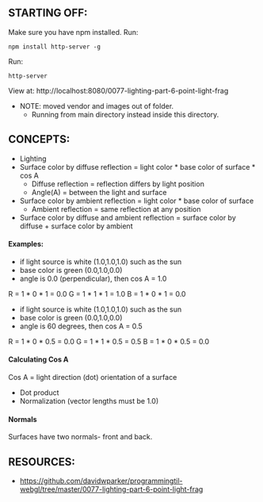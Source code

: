 ## STARTING OFF:

Make sure you have npm installed.
Run:
```
npm install http-server -g
```

Run:
```
http-server
```

View at: http://localhost:8080/0077-lighting-part-6-point-light-frag

* NOTE: moved vendor and images out of folder.
  * Running from main directory instead inside this directory.

## CONCEPTS:

* Lighting
* Surface color by diffuse reflection = light color * base color of surface * cos A
  * Diffuse reflection = reflection differs by light position
  * Angle(A) = between the light and surface
* Surface color by ambient reflection = light color * base color of surface
  * Ambient reflection = same reflection at any position
* Surface color by diffuse and ambient reflection = surface color by diffuse + surface color by ambient

#### Examples:

* if light source is white (1.0,1.0,1.0) such as the sun
* base color is green (0.0,1.0,0.0)
* angle is 0.0 (perpendicular), then cos A = 1.0

R = 1 * 0 * 1 = 0.0
G = 1 * 1 * 1 = 1.0
B = 1 * 0 * 1 = 0.0

* if light source is white (1.0,1.0,1.0) such as the sun
* base color is green (0.0,1.0,0.0)
* angle is 60 degrees, then cos A = 0.5

R = 1 * 0 * 0.5 = 0.0
G = 1 * 1 * 0.5 = 0.5
B = 1 * 0 * 0.5 = 0.0

#### Calculating Cos A

Cos A = light direction (dot) orientation of a surface

* Dot product
* Normalization (vector lengths must be 1.0)

#### Normals

Surfaces have two normals- front and back.

## RESOURCES:

* https://github.com/davidwparker/programmingtil-webgl/tree/master/0077-lighting-part-6-point-light-frag

